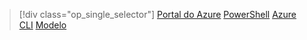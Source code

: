 > [!div class="op_single_selector"]
> [Portal do Azure](../articles/load-balancer/load-balancer-get-started-ilb-arm-portal.md)
> [PowerShell](../articles/load-balancer/load-balancer-get-started-ilb-arm-ps.md)
> [Azure CLI](../articles/load-balancer/load-balancer-get-started-ilb-arm-cli.md)
> [Modelo](../articles/load-balancer/load-balancer-get-started-ilb-arm-template.md)


<!--HONumber=Jan17_HO3-->


